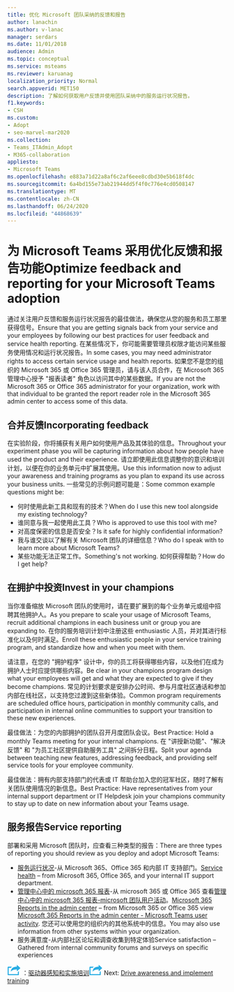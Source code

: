 ```yaml
---
title: 优化 Microsoft 团队采纳的反馈和报告
author: lanachin
ms.author: v-lanac
manager: serdars
ms.date: 11/01/2018
audience: Admin
ms.topic: conceptual
ms.service: msteams
ms.reviewer: karuanag
localization_priority: Normal
search.appverid: MET150
description: 了解如何获取用户反馈并使用团队采纳中的服务运行状况报告。
f1.keywords:
- CSH
ms.custom:
- Adopt
- seo-marvel-mar2020
ms.collection:
- Teams_ITAdmin_Adopt
- M365-collaboration
appliesto:
- Microsoft Teams
ms.openlocfilehash: e883a71d22a8af6c2af6eee8cdbd30e5b618f4dc
ms.sourcegitcommit: 6a4bd155e73ab21944dd5f4f0c776e4cd0508147
ms.translationtype: MT
ms.contentlocale: zh-CN
ms.lasthandoff: 06/24/2020
ms.locfileid: "44868639"
---
```

# <a name="optimize-feedback-and-reporting-for-your-microsoft-teams-adoption"></a><span data-ttu-id="b004a-103">为 Microsoft Teams 采用优化反馈和报告功能</span><span class="sxs-lookup"><span data-stu-id="b004a-103">Optimize feedback and reporting for your Microsoft Teams adoption</span></span>

<span data-ttu-id="b004a-104">通过关注用户反馈和服务运行状况报告的最佳做法，确保您从您的服务和员工那里获得信号。</span><span class="sxs-lookup"><span data-stu-id="b004a-104">Ensure that you are getting signals back from your service and your employees by following our best practices for user feedback and service health reporting.</span></span>  <span data-ttu-id="b004a-105">在某些情况下，你可能需要管理员权限才能访问某些服务使用情况和运行状况报告。</span><span class="sxs-lookup"><span data-stu-id="b004a-105">In some cases, you may need administrator rights to access certain service usage and health reports.</span></span> <span data-ttu-id="b004a-106">如果您不是您的组织的 Microsoft 365 或 Office 365 管理员，请与该人员合作，在 Microsoft 365 管理中心授予 "报表读者" 角色以访问其中的某些数据。</span><span class="sxs-lookup"><span data-stu-id="b004a-106">If you are not the Microsoft 365 or Office 365 administrator for your organization, work with that individual to be granted the report reader role in the Microsoft 365 admin center to access some of this data.</span></span>

## <a name="incorporating-feedback"></a><span data-ttu-id="b004a-107">合并反馈</span><span class="sxs-lookup"><span data-stu-id="b004a-107">Incorporating feedback</span></span> 

<span data-ttu-id="b004a-108">在实验阶段，你将捕获有关用户如何使用产品及其体验的信息。</span><span class="sxs-lookup"><span data-stu-id="b004a-108">Throughout your experiment phase you will be capturing information about how people have used the product and their experience.</span></span> <span data-ttu-id="b004a-109">请立即使用此信息调整你的意识和培训计划，以便在你的业务单元中扩展其使用。</span><span class="sxs-lookup"><span data-stu-id="b004a-109">Use this information now to adjust your awareness and training programs as you plan to expand its use across your business units.</span></span> <span data-ttu-id="b004a-110">一些常见的示例问题可能是：</span><span class="sxs-lookup"><span data-stu-id="b004a-110">Some common example questions might be:</span></span>

- <span data-ttu-id="b004a-111">何时使用此新工具和现有的技术？</span><span class="sxs-lookup"><span data-stu-id="b004a-111">When do I use this new tool alongside my existing technology?</span></span>
- <span data-ttu-id="b004a-112">谁同意与我一起使用此工具？</span><span class="sxs-lookup"><span data-stu-id="b004a-112">Who is approved to use this tool with me?</span></span>
- <span data-ttu-id="b004a-113">对高度保密的信息是否安全？</span><span class="sxs-lookup"><span data-stu-id="b004a-113">Is it safe for highly confidential information?</span></span> 
- <span data-ttu-id="b004a-114">我与谁交谈以了解有关 Microsoft 团队的详细信息？</span><span class="sxs-lookup"><span data-stu-id="b004a-114">Who do I speak with to learn more about Microsoft Teams?</span></span>
- <span data-ttu-id="b004a-115">某些功能无法正常工作。</span><span class="sxs-lookup"><span data-stu-id="b004a-115">Something's not working.</span></span> <span data-ttu-id="b004a-116">如何获得帮助？</span><span class="sxs-lookup"><span data-stu-id="b004a-116">How do I get help?</span></span>

## <a name="invest-in-your-champions"></a><span data-ttu-id="b004a-117">在拥护中投资</span><span class="sxs-lookup"><span data-stu-id="b004a-117">Invest in your champions</span></span>

<span data-ttu-id="b004a-118">当你准备缩放 Microsoft 团队的使用时，请在要扩展到的每个业务单元或组中招聘其他拥护人。</span><span class="sxs-lookup"><span data-stu-id="b004a-118">As you prepare to scale your usage of Microsoft Teams, recruit additional champions in each business unit or group you are expanding to.</span></span> <span data-ttu-id="b004a-119">在你的服务培训计划中注册这些 enthusiastic 人员，并对其进行标准化以及何时满足。</span><span class="sxs-lookup"><span data-stu-id="b004a-119">Enroll these enthusiastic people in your service training program, and standardize how and when you meet with them.</span></span>
 
<span data-ttu-id="b004a-120">请注意，在您的 "拥护程序" 设计中，你的员工将获得哪些内容，以及他们在成为拥护人士时应提供哪些内容。</span><span class="sxs-lookup"><span data-stu-id="b004a-120">Be clear in your champions program design what your employees will get and what they are expected to give if they become champions.</span></span> <span data-ttu-id="b004a-121">常见的计划要求是安排办公时间、参与月度社区通话和参加内部在线社区，以支持您过渡到这些新体验。</span><span class="sxs-lookup"><span data-stu-id="b004a-121">Common program requirements are scheduled office hours, participation in monthly community calls, and participation in internal online communities to support your transition to these new experiences.</span></span>  

<span data-ttu-id="b004a-122">最佳做法：为您的内部拥护的团队召开月度团队会议。</span><span class="sxs-lookup"><span data-stu-id="b004a-122">Best Practice: Hold a monthly Teams meeting for your internal champions.</span></span> <span data-ttu-id="b004a-123">在 "讲授新功能"、"解决反馈" 和 "为员工社区提供自助服务工具" 之间拆分日程。</span><span class="sxs-lookup"><span data-stu-id="b004a-123">Split your agenda between teaching new features, addressing feedback, and providing self service tools for your employee community.</span></span>

<span data-ttu-id="b004a-124">最佳做法：拥有内部支持部门的代表或 IT 帮助台加入您的冠军社区，随时了解有关团队使用情况的新信息。</span><span class="sxs-lookup"><span data-stu-id="b004a-124">Best Practice: Have representatives from your internal support department or IT Helpdesk join your champions community to stay up to date on new information about your Teams usage.</span></span> 

## <a name="service-reporting"></a><span data-ttu-id="b004a-125">服务报告</span><span class="sxs-lookup"><span data-stu-id="b004a-125">Service reporting</span></span>

<span data-ttu-id="b004a-126">部署和采用 Microsoft 团队时，应查看三种类型的报告：</span><span class="sxs-lookup"><span data-stu-id="b004a-126">There are three types of reporting you should review as you deploy and adopt Microsoft Teams:</span></span>

- <span data-ttu-id="b004a-127">[服务运行状况](https://status.office365.com/)-从 Microsoft 365、Office 365 和内部 IT 支持部门。</span><span class="sxs-lookup"><span data-stu-id="b004a-127">[Service health](https://status.office365.com/) – from Microsoft 365, Office 365, and your internal IT support department.</span></span>
- <span data-ttu-id="b004a-128">[管理中心中的 microsoft 365 报表](https://docs.microsoft.com/microsoft-365/admin/activity-reports/activity-reports)-从 microsoft 365 或 Office 365 查看[管理中心中的 microsoft 365 报表-microsoft 团队用户活动](https://docs.microsoft.com/microsoft-365/admin/activity-reports/microsoft-teams-user-activity)。</span><span class="sxs-lookup"><span data-stu-id="b004a-128">[Microsoft 365 Reports in the admin center](https://docs.microsoft.com/microsoft-365/admin/activity-reports/activity-reports) – from Microsoft 365 or Office 365 view [Microsoft 365 Reports in the admin center - Microsoft Teams user activity](https://docs.microsoft.com/microsoft-365/admin/activity-reports/microsoft-teams-user-activity).</span></span> <span data-ttu-id="b004a-129">您还可以使用您的组织内的其他系统中的信息。</span><span class="sxs-lookup"><span data-stu-id="b004a-129">You may also use information from other systems within your organization.</span></span>
- <span data-ttu-id="b004a-130">服务满意度-从内部社区论坛和调查收集到特定体验</span><span class="sxs-lookup"><span data-stu-id="b004a-130">Service satisfaction – Gathered from internal community forums and surveys on specific experiences</span></span>

<span data-ttu-id="b004a-131">![表示下一步骤的图标 ](media/teams-adoption-next-icon.png) ：[驱动器感知和实施培训](teams-adoption-drive-awareness.md)</span><span class="sxs-lookup"><span data-stu-id="b004a-131">![An icon representing the next step](media/teams-adoption-next-icon.png) Next: [Drive awareness and implement training](teams-adoption-drive-awareness.md)</span></span>
